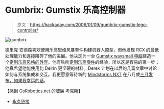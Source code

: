 # Gumbrix: Gumstix 乐高控制器

> 原文：<https://hackaday.com/2006/01/09/gumbrix-gumstix-lego-controller/>

![gumbrix](img/71c6841fc8a7457b917a50d8502cd2e7.png)

德里克·安德森喜欢使用乐高思维风暴套件构建机器人原型，但他发现 RCX 的最低处理能力和连接阻碍了他的进展。他决定为一台 [Gumstix waysmall 电脑](http://gumstix.com/spexwaysmalls.html)建造一个[定制乐高风格的外壳](http://armyofevilrobots.com/node/378)。他有铣削[定制乐高零件](http://armyofevilrobots.com/node/375)的经验，所以这是容易的第一步；他真希望他能使用比 Delrin 更坚硬的材料。Derek 计划在以后的几篇文章中讨论如何与系统集成和交互。我更愿意等待新的 [Mindstorms NXT](http://www.lego.com/eng/info/default.asp?page=pressdetail&contentid=17278&countrycode=2057&yearcode=&archive=false%3Cbr%20/%3E) 在八月或[三月发布，如果我幸运的话](http://mindstorms.lego.com/community/default.aspx)。

【感谢 GoRobotics.net 的威廉·考克斯】

*   [永久链接](http://armyofevilrobots.com/node/378)